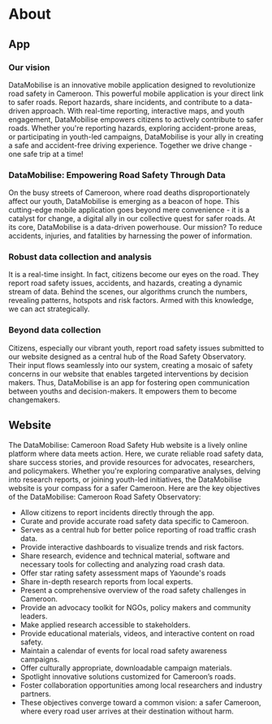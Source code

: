 # About
## App
### Our vision
DataMobilise is an innovative mobile application designed to revolutionize road safety in Cameroon. This powerful mobile application is your direct link to safer roads. Report hazards, share incidents, and contribute to a data-driven approach. With real-time reporting, interactive maps, and youth engagement, DataMobilise empowers citizens to actively contribute to safer roads. Whether you're reporting hazards, exploring accident-prone areas, or participating in youth-led campaigns, DataMobilise is your ally in creating a safe and accident-free driving experience. Together we drive change - one safe trip at a time!
### DataMobilise: Empowering Road Safety Through Data
On the busy streets of Cameroon, where road deaths disproportionately affect our youth, DataMobilise is emerging as a beacon of hope. This cutting-edge mobile application goes beyond mere convenience - it is a catalyst for change, a digital ally in our collective quest for safer roads. At its core, DataMobilise is a data-driven powerhouse. Our mission? To reduce accidents, injuries, and fatalities by harnessing the power of information.
### Robust data collection and analysis
It is a real-time insight. In fact, citizens become our eyes on the road. They report road safety issues, accidents, and hazards, creating a dynamic stream of data. Behind the scenes, our algorithms crunch the numbers, revealing patterns, hotspots and risk factors. Armed with this knowledge, we can act strategically.
### Beyond data collection
Citizens, especially our vibrant youth, report road safety issues submitted to our website designed as a central hub of the Road Safety Observatory. Their input flows seamlessly into our system, creating a mosaic of safety concerns in our website that enables targeted interventions by decision makers. Thus, DataMobilise is an app for fostering open communication between youths and decision-makers. It empowers them to become changemakers.
## Website
The DataMobilise: Cameroon Road Safety Hub website is a lively online platform where data meets action. Here, we curate reliable road safety data, share success stories, and provide resources for advocates, researchers, and policymakers. Whether you're exploring comparative analyses, delving into research reports, or joining youth-led initiatives, the DataMobilise website is your compass for a safer Cameroon.
Here are the key objectives of the DataMobilise: Cameroon Road Safety Observatory:
- Allow citizens to report incidents directly through the app.
- Curate and provide accurate road safety data specific to Cameroon.
- Serves as a central hub for better police reporting of road traffic crash data.
- Provide interactive dashboards to visualize trends and risk factors.
- Share research, evidence and technical material, software and necessary tools for collecting and analyzing road crash data.
- Offer star rating safety assessment maps of Yaounde's roads 
- Share in-depth research reports from local experts.
- Present a comprehensive overview of the road safety challenges in Cameroon.
- Provide an advocacy toolkit for NGOs, policy makers and community leaders.
- Make applied research accessible to stakeholders.
- Provide educational materials, videos, and interactive content on road safety.
- Maintain a calendar of events for local road safety awareness campaigns.
- Offer culturally appropriate, downloadable campaign materials.
- Spotlight innovative solutions customized for Cameroon’s roads.
- Foster collaboration opportunities among local researchers and industry partners.
- These objectives converge toward a common vision: a safer Cameroon, where every road user arrives at their destination without harm. 
